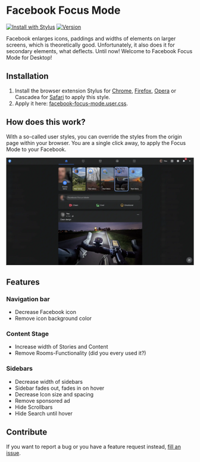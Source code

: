 # Facebook Focus Mode

[![Install with Stylus](https://img.shields.io/badge/install%20with-stylus-2AFEFE)](https://raw.githubusercontent.com/macx/Facebook-Focus-Mode/main/facebook-focus-mode.user.css)
[![Version](https://img.shields.io/github/tag/macx/Facebook-Focus-Mode.svg?label=version)](https://github.com/macx/Facebook-Focus-Mode/tags)

Facebook enlarges icons, paddings and widths of elements on larger screens, which is theoretically good. Unfortunately, it also does it for secondary elements, what deflects. Until now! Welcome to Facebook Focus Mode for Desktop!

## Installation

1. Install the browser extension Stylus for [Chrome](https://chrome.google.com/webstore/detail/stylus/clngdbkpkpeebahjckkjfobafhncgmne), [Firefox](https://addons.mozilla.org/en/firefox/addon/styl-us/), [Opera](https://addons.opera.com/en/extensions/details/stylus/) or Cascadea for [Safari](https://cascadea.app/) to apply this style.
2. Apply it here: [facebook-focus-mode.user.css](https://raw.githubusercontent.com/macx/Facebook-Focus-Mode/main/facebook-focus-mode.user.css).

## How does this work?

With a so-called user styles, you can override the styles from the origin page within your browser. You are a single click away, to apply the Focus Mode to your Facebook.

![Google Meets meeting preview](assets/images/fbfm-screen.webp 'In a meeting with the dark theme applied.')

## Features

### Navigation bar

- Decrease Facebook icon
- Remove icon background color

### Content Stage

- Increase width of Stories and Content
- Remove Rooms-Functionality (did you every used it?)

### Sidebars

- Decrease width of sidebars
- Sidebar fades out, fades in on hover
- Decrease Icon size and spacing
- Remove sponsored ad
- Hide Scrollbars
- Hide Search until hover

## Contribute

If you want to report a bug or you have a feature request instead, [fill an issue](https://github.com/macx/Facebook-Focus-Mode/issues?q=is%3Aissue+is%3Aopen+sort%3Aupdated-desc).
